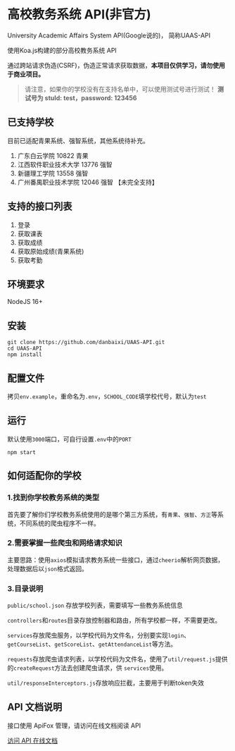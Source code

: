 # 高校教务系统 API(非官方)
University Academic Affairs System API(Google说的)， 简称UAAS-API

使用Koa.js构建的部分高校教务系统 API

通过跨站请求伪造(CSRF)，伪造正常请求获取数据，**本项目仅供学习，请勿使用于商业项目。**

> 请注意，如果你的学校没有在支持名单中，可以使用测试号进行测试！
> **测试号为 stuId: test，password: 123456**

## 已支持学校
目前已适配青果系统、强智系统，其他系统待补充。
1. 广东白云学院 10822 青果
2. 江西软件职业技术大学 13776 强智
3. 新疆理工学院 13558 强智
4. 广州番禺职业技术学院 12046 强智 【未完全支持】

## 支持的接口列表
1. 登录
2. 获取课表
3. 获取成绩
4. 获取原始成绩(青果系统)
5. 获取考勤

## 环境要求

NodeJS 16+

## 安装

```shell
git clone https://github.com/danbaixi/UAAS-API.git
cd UAAS-API
npm install
```
## 配置文件
拷贝`env.example`，重命名为`.env`，`SCHOOL_CODE`填学校代号，默认为`test`

## 运行

默认使用`3000`端口，可自行设置`.env`中的`PORT`

```shell
npm start
```

## 如何适配你的学校

### 1.找到你学校教务系统的类型
首先要了解你们学校教务系统使用的是哪个第三方系统，有`青果`、`强智`、`方正`等系统，不同系统的爬虫程序不一样。

### 2.需要掌握一些爬虫和网络请求知识
主要思路：使用`axios`模拟请求教务系统一些接口，通过`cheerio`解析网页数据，处理数据后以`json`格式返回。

### 3.目录说明
`public/school.json` 存放学校列表，需要填写一些教务系统信息

`controllers`和`routes`目录存放控制器和路由，所有学校都一样，不需要更改。

`services`存放爬虫服务，以学校代码为文件名，分别要实现`login`、`getCourseList`、`getScoreList`、`getAttendanceList`等方法。

`requests`存放爬虫请求列表，以学校代码为文件名，使用了`util/request.js`提供的`createRequest`方法去创建爬虫请求，供 `services`使用。

`util/responseInterceptors.js`存放响应拦截，主要用于判断token失效


## API 文档说明

接口使用 ApiFox 管理，请访问在线文档阅读 API

[访问 API 在线文档](https://uaas-api.apifox.cn/)

